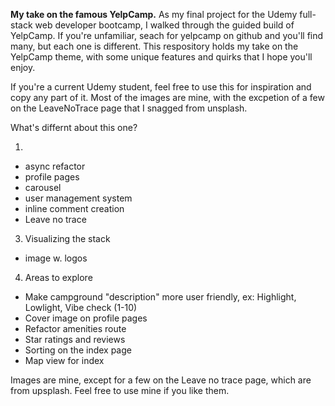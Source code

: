 <strong>My take on the famous YelpCamp.</strong>
As my final project for the Udemy full-stack web developer bootcamp, I walked through the guided build of YelpCamp. If you're unfamiliar, seach for yelpcamp on github and you'll find many, but each one is different. This respository holds my take on the YelpCamp theme, with some unique features and  quirks that I hope you'll enjoy. 

If you're a current Udemy student, feel free to use this for inspiration and copy any part of it. Most of the images are mine, with the excpetion of a few on the LeaveNoTrace page that I snagged from unsplash. 

What's differnt about this one?

1. 
  - async refactor
  - profile pages
  - carousel
  - user management system
  - inline comment creation
  - Leave no trace

3. Visualizing the stack
  - image w. logos

4. Areas to explore
  - Make campground "description" more user friendly, ex: Highlight, Lowlight, Vibe check (1-10)
  - Cover image on profile pages
  - Refactor amenities route
  - Star ratings and reviews
  - Sorting on the index page
  - Map view for index

Images are mine, except for a few on the Leave no trace page, which are from upsplash. Feel free to use mine if you like them. 
